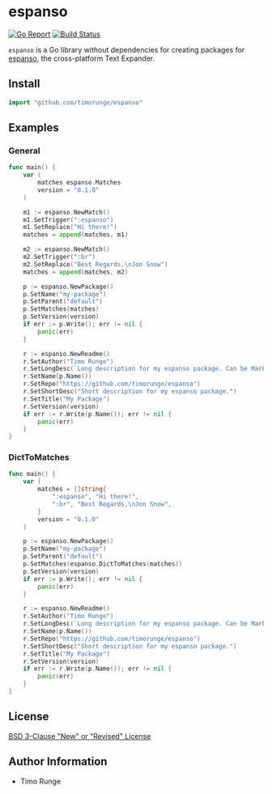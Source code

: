 # espanso

[![Go Report](https://goreportcard.com/badge/github.com/timorunge/espanso)](https://goreportcard.com/report/github.com/timorunge/espanso)
[![Build Status](https://travis-ci.org/timorunge/espanso.svg?branch=master)](https://travis-ci.org/timorunge/espanso)

`espanso` is a Go library without dependencies for creating packages for
[espanso](https://espanso.org), the cross-platform Text Expander.

## Install

```go
import "github.com/timorunge/espanso"
```

## Examples

### General

```go
func main() {
	var (
		matches espanso.Matches
		version = "0.1.0"
	)

	m1 := espanso.NewMatch()
	m1.SetTrigger(":espanso")
	m1.SetReplace("Hi there!")
	matches = append(matches, m1)

	m2 := espanso.NewMatch()
	m2.SetTrigger(":br")
	m2.SetReplace("Best Regards,\nJon Snow")
	matches = append(matches, m2)

	p := espanso.NewPackage()
	p.SetName("my-package")
	p.SetParent("default")
	p.SetMatches(matches)
	p.SetVersion(version)
	if err := p.Write(); err != nil {
		panic(err)
	}

	r := espanso.NewReadme()
	r.SetAuthor("Timo Runge")
	r.SetLongDesc(`Long description for my espanso package. Can be Markdown.`)
	r.SetName(p.Name())
	r.SetRepo("https://github.com/timorunge/espanso")
	r.SetShortDesc("Short description for my espanso package.")
	r.SetTitle("My Package")
	r.SetVersion(version)
	if err := r.Write(p.Name()); err != nil {
		panic(err)
	}
}

```

### DictToMatches

```go
func main() {
	var (
		matches = []string{
			":espanso", "Hi there!",
			":br", "Best Regards,\nJon Snow",
		}
		version = "0.1.0"
	)

	p := espanso.NewPackage()
	p.SetName("my-package")
	p.SetParent("default")
	p.SetMatches(espanso.DictToMatches(matches))
	p.SetVersion(version)
	if err := p.Write(); err != nil {
		panic(err)
	}

	r := espanso.NewReadme()
	r.SetAuthor("Timo Runge")
	r.SetLongDesc(`Long description for my espanso package. Can be Markdown.`)
	r.SetName(p.Name())
	r.SetRepo("https://github.com/timorunge/espanso")
	r.SetShortDesc("Short description for my espanso package.")
	r.SetTitle("My Package")
	r.SetVersion(version)
	if err := r.Write(p.Name()); err != nil {
		panic(err)
	}
}
```

## License

[BSD 3-Clause "New" or "Revised" License](LICENSE)

## Author Information

- Timo Runge
